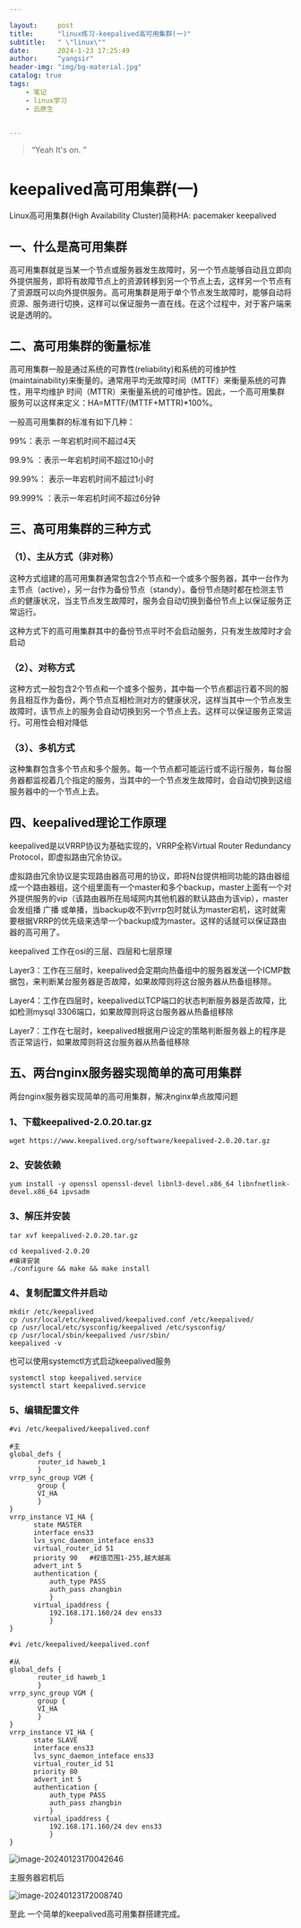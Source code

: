 ```yaml
---

layout:     post
title:      "linux练习-keepalived高可用集群(一)"
subtitle:   " \"linux\""
date:       2024-1-23 17:25:49
author:     "yangsir"
header-img: "img/bg-material.jpg"
catalog: true
tags:
    - 笔记
    - linux学习
    - 云原生


---
```


> “Yeah It's on. ”


<p id = "build"></p>

# keepalived高可用集群(一)



Linux高可用集群(High Availability Cluster)简称HA: pacemaker keepalived

## 一、什么是高可用集群

​    高可用集群就是当某一个节点或服务器发生故障时，另一个节点能够自动且立即向外提供服务，即将有故障节点上的资源转移到另一个节点上去，这样另一个节点有了资源既可以向外提供服务。高可用集群是用于单个节点发生故障时，能够自动将资源、服务进行切换，这样可以保证服务一直在线。在这个过程中，对于客户端来说是透明的。

 

## 二、高可用集群的衡量标准

高可用集群一般是通过系统的可靠性(reliability)和系统的可维护性(maintainability)来衡量的。通常用平均无故障时间（MTTF）来衡量系统的可靠性，用平均维护 时间（MTTR）来衡量系统的可维护性。因此，一个高可用集群服务可以这样来定义：HA=MTTF/(MTTF+MTTR)*100%。

一般高可用集群的标准有如下几种：

99%：表示 一年宕机时间不超过4天

99.9% ：表示一年宕机时间不超过10小时

99.99%： 表示一年宕机时间不超过1小时

99.999% ：表示一年宕机时间不超过6分钟

 

## 三、高可用集群的三种方式

### （1）、主从方式（非对称）

这种方式组建的高可用集群通常包含2个节点和一个或多个服务器，其中一台作为主节点（active），另一台作为备份节点（standy）。备份节点随时都在检测主节点的健康状况，当主节点发生故障时，服务会自动切换到备份节点上以保证服务正常运行。

这种方式下的高可用集群其中的备份节点平时不会启动服务，只有发生故障时才会启动

 

### （2）、对称方式

这种方式一般包含2个节点和一个或多个服务，其中每一个节点都运行着不同的服务且相互作为备份，两个节点互相检测对方的健康状况，这样当其中一个节点发生故障时，该节点上的服务会自动切换到另一个节点上去。这样可以保证服务正常运行。可用性会相对降低

 

### （3）、多机方式

这种集群包含多个节点和多个服务。每一个节点都可能运行或不运行服务，每台服务器都监视着几个指定的服务，当其中的一个节点发生故障时，会自动切换到这组服务器中的一个节点上去。



## 四、keepalived理论工作原理

keepalived是以VRRP协议为基础实现的，VRRP全称Virtual Router Redundancy Protocol，即虚拟路由冗余协议。

虚拟路由冗余协议是实现路由器高可用的协议，即将N台提供相同功能的路由器组成一个路由器组，这个组里面有一个master和多个backup，master上面有一个对外提供服务的vip（该路由器所在局域网内其他机器的默认路由为该vip），master会发组播 广播 或单播，当backup收不到vrrp包时就认为master宕机，这时就需要根据VRRP的优先级来选举一个backup成为master。这样的话就可以保证路由器的高可用了。

 

keepalived 工作在osi的三层、四层和七层原理

Layer3：工作在三层时，keepalived会定期向热备组中的服务器发送一个ICMP数据包，来判断某台服务器是否故障，如果故障则将这台服务器从热备组移除。

Layer4：工作在四层时，keepalived以TCP端口的状态判断服务器是否故障，比如检测mysql 3306端口，如果故障则将这台服务器从热备组移除

Layer7：工作在七层时，keepalived根据用户设定的策略判断服务器上的程序是否正常运行，如果故障则将这台服务器从热备组移除

## 五、两台nginx服务器实现简单的高可用集群

两台nginx服务器实现简单的高可用集群，解决nginx单点故障问题

### 1、下载keepalived-2.0.20.tar.gz

```shell
wget https://www.keepalived.org/software/keepalived-2.0.20.tar.gz
```



### 2、安装依赖

```shell
yum install -y openssl openssl-devel libnl3-devel.x86_64 libnfnetlink-devel.x86_64 ipvsadm
```

### 3、解压并安装

```shell
tar xvf keepalived-2.0.20.tar.gz
```

```shell
cd keepalived-2.0.20
#编译安装
./configure && make && make install
```

### 4、复制配置文件并启动

```shell
mkdir /etc/keepalived
cp /usr/local/etc/keepalived/keepalived.conf /etc/keepalived/
cp /usr/local/etc/sysconfig/keepalived /etc/sysconfig/
cp /usr/local/sbin/keepalived /usr/sbin/
keepalived -v
```

也可以使用systemctl方式启动keepalived服务

```
systemctl stop keepalived.service
systemctl start keepalived.service
```

### 5、编辑配置文件

```shell
#vi /etc/keepalived/keepalived.conf

#主
global_defs {
       router_id haweb_1
       }
vrrp_sync_group VGM {
       group {
       VI_HA
       }
}
vrrp_instance VI_HA {
      state MASTER
      interface ens33
      lvs_sync_daemon_inteface ens33
      virtual_router_id 51
      priority 90   #权值范围1-255,越大越高
      advert_int 5
      authentication {
          auth_type PASS
          auth_pass zhangbin
          }
      virtual_ipaddress {
          192.168.171.160/24 dev ens33
          }
}

```

```shell
#vi /etc/keepalived/keepalived.conf

#从
global_defs {
       router_id haweb_1
       }
vrrp_sync_group VGM {
       group {
       VI_HA
       }
}
vrrp_instance VI_HA {
      state SLAVE  
      interface ens33
      lvs_sync_daemon_inteface ens33
      virtual_router_id 51
      priority 80   
      advert_int 5
      authentication {
          auth_type PASS
          auth_pass zhangbin
          }
      virtual_ipaddress {
          192.168.171.160/24 dev ens33
          }
}

```



![image-20240123170042646](\img\springBoot\image-20240123170042646.png)



主服务器宕机后

![image-20240123172008740](\img\springBoot\image-20240123172008740.png)

至此 一个简单的keepalived高可用集群搭建完成。
